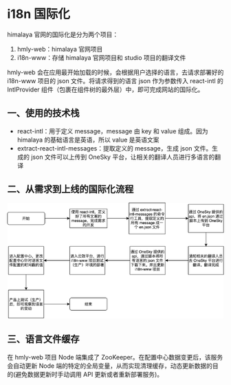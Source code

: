 # i18n 国际化

himalaya 官网的国际化是分为两个项目：

1. hmly-web：himalaya 官网项目
2. i18n-www：存储 himalaya 官网项目和 studio 项目的翻译文件

hmly-web 会在应用最开始加载的时候，会根据用户选择的语言，去请求部署好的 i18n-www 项目的 json 文件。将请求得到的语言 json 作为参数传入 react-intl 的 IntlProvider 组件（包裹在组件树的最外层）中，即可完成网站的国际化。

## 一、使用的技术栈

- react-intl：用于定义 message，message 由 key 和 value 组成。因为 himalaya 的基础语言是英语，所以 value 是英语文案
- extract-react-intl-messages：提取定义的 message，生成 json 文件。生成的 json 文件可以上传到 OneSky 平台，让相关的翻译人员进行多语言的翻译

## 二、从需求到上线的国际化流程

<img src="./assets/i18n国际化.png">

## 三、语言文件缓存

在 hmly-web 项目 Node 端集成了 ZooKeeper。在配置中心数据变更后，该服务会自动更新 Node 端的特定的全局变量，从而实现清理缓存，动态更新数据的目的(避免数据更新时手动调用 API 更新或者重新部署服务)。
